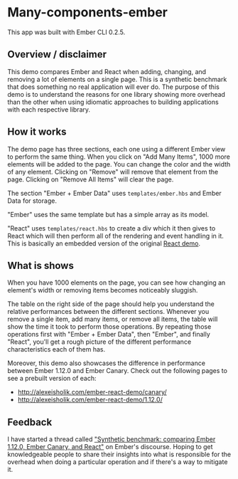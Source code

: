 # Many-components-ember

This app was built with Ember CLI 0.2.5.


## Overview / disclaimer

This demo compares Ember and React when adding, changing, and removing a lot of elements on a single
page. This is a synthetic benchmark that does something no real application will ever do. The
purpose of this demo is to understand the reasons for one library showing more overhead than the
other when using idiomatic approaches to building applications with each respective library.


## How it works

The demo page has three sections, each one using a different Ember view to perform the same thing.
When you click on "Add Many Items", 1000 more elements will be added to the page. You can change the
color and the width of any element. Clicking on "Remove" will remove that element from the page.
Clicking on "Remove All Items" will clear the page.

The section "Ember + Ember Data" uses `templates/ember.hbs` and Ember Data for storage.

"Ember" uses the same template but has a simple array as its model.

"React" uses `templates/react.hbs` to create a div which it then gives to React which will then
perform all of the rendering and event handling in it. This is basically an embedded version of the
original [React demo](http://binarymuse.github.io/react-primer/build/index.html?6).


## What is shows

When you have 1000 elements on the page, you can see how changing an element's width or removing
items becomes noticeably sluggish.

The table on the right side of the page should help you understand the relative performances between
the different sections. Whenever you remove a single item, add many items, or remove all items, the
table will show the time it took to perform those operations. By repeating those operations first
with "Ember + Ember Data", then "Ember", and finally "React", you'll get a rough picture of the
different performance characteristics each of them has.

Moreover, this demo also showcases the difference in performance between Ember 1.12.0 and Ember
Canary. Check out the following pages to see a prebuilt version of each:

  * http://alexeisholik.com/ember-react-demo/canary/
  * http://alexeisholik.com/ember-react-demo/1.12.0/


## Feedback

I have started a thread called ["Synthetic benchmark: comparing Ember 1.12.0, Ember Canary, and
React"](http://discuss.emberjs.com/t/synthetic-benchmark-comparing-ember-1-12-0-ember-canary-and-react/8077) on  Ember's discourse. Hoping to get knowledgeable people to share their insights into what is
responsible for the overhead when doing a particular operation and if there's a way to mitigate it.

